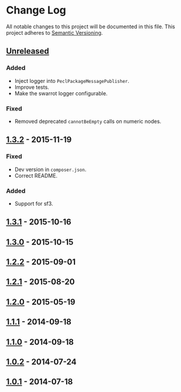 # Change Log

All notable changes to this project will be documented in this file.
This project adheres to [Semantic Versioning](http://semver.org/).

## [Unreleased]

### Added

- Inject logger into `PeclPackageMessagePublisher`.
- Improve tests.
- Make the swarrot logger configurable.

### Fixed

- Removed deprecated `cannotBeEmpty` calls on numeric nodes.

## [1.3.2] - 2015-11-19

### Fixed

- Dev version in `composer.json`.
- Correct README.

### Added

- Support for sf3.

## [1.3.1] - 2015-10-16

## [1.3.0] - 2015-10-15

## [1.2.2] - 2015-09-01

## [1.2.1] - 2015-08-20

## [1.2.0] - 2015-05-19

## [1.1.1] - 2014-09-18

## [1.1.0] - 2014-09-18

## [1.0.2] - 2014-07-24

## [1.0.1] - 2014-07-18

[Unreleased]: https://github.com/swarrot/swarrot/compare/v1.3.2...HEAD
[1.3.2]: https://github.com/swarrot/swarrot/compare/v1.3.1...v1.3.2
[1.3.1]: https://github.com/swarrot/swarrot/compare/v1.3.0...v1.3.1
[1.3.0]: https://github.com/swarrot/swarrot/compare/v1.2.2...v1.3.0
[1.2.2]: https://github.com/swarrot/swarrot/compare/v1.2.1...v1.2.2
[1.2.1]: https://github.com/swarrot/swarrot/compare/v1.2.0...v1.2.1
[1.2.0]: https://github.com/swarrot/swarrot/compare/v1.1.1...v1.2.0
[1.1.1]: https://github.com/swarrot/swarrot/compare/v1.1.0...v1.1.1
[1.1.0]: https://github.com/swarrot/swarrot/compare/v1.0.2...v1.1.0
[1.0.2]: https://github.com/swarrot/swarrot/compare/v1.0.1...v1.0.2
[1.0.1]: https://github.com/swarrot/swarrot/compare/v1.0.0...v1.0.1
